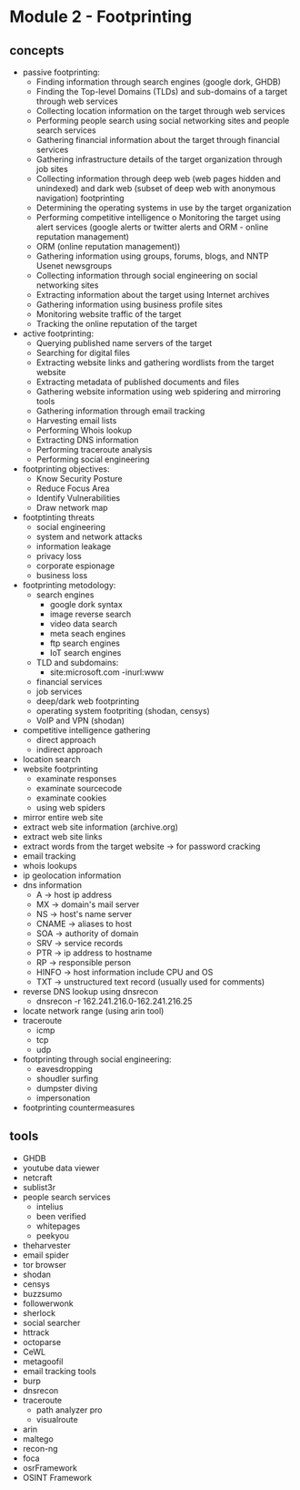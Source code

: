 # Module 2 - Footprinting

## concepts
- passive footprinting:
    - Finding information through search engines (google dork, GHDB)
    - Finding the Top-level Domains (TLDs) and sub-domains of a target through web services
    - Collecting location information on the target through web services
    - Performing people search using social networking sites and people search services
    - Gathering financial information about the target through financial services 
    - Gathering infrastructure details of the target organization through job sites
    - Collecting information through deep web (web pages hidden and unindexed) and dark web (subset of deep web with anonymous navigation) footprinting
    - Determining the operating systems in use by the target organization
    - Performing competitive intelligence o Monitoring the target using alert services (google alerts or twitter alerts and ORM - online reputation management)
    - ORM (online reputation management))
    - Gathering information using groups, forums, blogs, and NNTP Usenet newsgroups
    - Collecting information through social engineering on social networking sites
    - Extracting information about the target using Internet archives
    - Gathering information using business profile sites
    - Monitoring website traffic of the target
    - Tracking the online reputation of the target
- active footprinting:
    - Querying published name servers of the target 
    - Searching for digital files 
    - Extracting website links and gathering wordlists from the target website 
    - Extracting metadata of published documents and files 
    - Gathering website information using web spidering and mirroring tools 
    - Gathering information through email tracking
    - Harvesting email lists 
    - Performing Whois lookup 
    - Extracting DNS information 
    - Performing traceroute analysis 
    - Performing social engineering
- footprinting objectives:
    - Know Security Posture
    - Reduce Focus Area
    - Identify Vulnerabilities
    - Draw network map
- footptinting threats
    - social engineering
    - system and network attacks
    - information leakage
    - privacy loss
    - corporate espionage
    - business loss
- footprinting metodology:
    - search engines
        - google dork syntax
        - image reverse search
        - video data search
        - meta seach engines
        - ftp search engines
        - IoT search engines
    - TLD and subdomains:
        - site:microsoft.com -inurl:www
    - financial services
    - job services
    - deep/dark web footprinting
    - operating system footpriting (shodan, censys)
    - VoIP and VPN (shodan)
- competitive intelligence gathering
    - direct approach
    - indirect approach
- location search
- website footprinting
    - examinate responses
    - examinate sourcecode
    - examinate cookies
    - using web spiders
- mirror entire web site
- extract web site information (archive.org)
- extract web site links
- extract words from the target website -> for password cracking
- email tracking
- whois lookups
- ip geolocation information
- dns information
    - A -> host ip address
    - MX -> domain's mail server
    - NS -> host's name server
    - CNAME -> aliases to host
    - SOA -> authority of domain
    - SRV -> service records
    - PTR -> ip address to hostname
    - RP -> responsible person
    - HINFO -> host information include CPU and OS
    - TXT -> unstructured text record (usually used for comments)
- reverse DNS lookup using dnsrecon
    - dnsrecon -r 162.241.216.0-162.241.216.25
- locate network range (using arin tool)
- traceroute
    - icmp
    - tcp
    - udp
- footprinting through social engineering:
    - eavesdropping
    - shoudler surfing
    - dumpster diving
    - impersonation
- footprinting countermeasures

## tools
- GHDB
- youtube data viewer
- netcraft
- sublist3r
- people search services
    - intelius
    - been verified
    - whitepages
    - peekyou
- theharvester
- email spider
- tor browser
- shodan
- censys
- buzzsumo
- followerwonk
- sherlock
- social searcher
- httrack
- octoparse
- CeWL
- metagoofil
- email tracking tools
- burp
- dnsrecon
- traceroute
    - path analyzer pro
    - visualroute
- arin
- maltego
- recon-ng
- foca
- osrFramework
- OSINT Framework